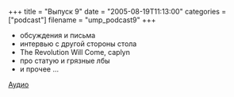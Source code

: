 +++
title = "Выпуск 9"
date = "2005-08-19T11:13:00"
categories = ["podcast"]
filename = "ump_podcast9"
+++


- обсуждения и письма
- интервью с другой стороны стола
- The Revolution Will Come, caplyn
- про статую и грязные лбы
- и прочее ...

[Аудио](https://podcast.umputun.com/media/ump_podcast9.mp3)
<audio src="https://podcast.umputun.com/media/ump_podcast9.mp3" preload="none">